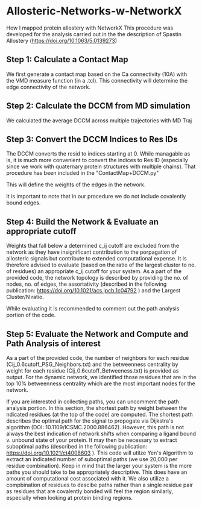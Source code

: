 # Allosteric-Networks-w-NetworkX
How I mapped protein allostery with NetworkX
This procedure was developed for the analysis carried out in the the description of Spastin Allostery (https://doi.org/10.1063/5.0139273)

## Step 1: Calculate a Contact Map

We first generate a contact map based on the Ca connectivity (10A) with the VMD measure function (in a .tcl). This connectivity will determine the edge connectivity of the network. 

## Step 2: Calculate the DCCM from MD simulation

We calculated the average DCCM across multiple trajectories with MD Traj

## Step 3: Convert the DCCM Indices to Res IDs

The DCCM converts the resid to indices starting at 0. While managable as is, it is much more convenient to convert the indices to Res ID (especially since we work with quaternary protein structures with multiple chains). That procedure has been included in the "ContactMap+DCCM.py"

This will define the weights of the edges in the network. 

It is important to note that in our procedure we do not include covalently bound edges.

## Step 4: Build the Network & Evaluate an appropriate cutoff

Weights that fall below a determined c_ij cutoff are excluded from the network as they have insignificant contribution to the porpagation of allosteric signals but contribute to extended computational expense. It is therefore advised to evaluate (based on the ratio of the largest cluster to no. of residues) an appropriate c_ij cutoff for your system. As a part of the provided code, the network topology is described by providing the no. of nodes, no. of edges, the assortativity (described in the following publication: https://doi.org/10.1021/acs.jpcb.1c04792 ) and the Largest Cluster/N ratio.

While evaluating it is recommended to comment out the path analysis portion of the code. 

## Step 5: Evaluate the Network and Compute and Path Analysis of interest

As a part of the provided code, the number of neighbors for each residue (Cij_0.6cutoff_PSG_Neighbors.txt) and the betweenness centrality by weight for each residue (Cij_0.6cutoff_Betweeness.txt) is provided as output. For the dynamic network, we identified those residues that are in the top 10% betweenness centrality which are the most important nodes for the network. 

If you are interested in collecting paths, you can uncomment the path analysis portion. In this section, the shortest path by weight between the ndicated residues (at the top of the code) are computed. The shortest path describes the optimal path for the signal to propogate via Dijkstra's algorithm (DOI: 10.1109/ICSMC.2000.886462). However, this path is not always the best indication of network shifts when comparing a ligand bound v. unbound state of your protein. It may then be necessary to extract suboptimal paths (described in the following publication: https://doi.org/10.1021/ct4008603 ). This code will utilze Yen's Algorithm to extract an indicated number of suboptimal paths (we use 20,000 per residue combination). Keep in mind that the larger your system is the more paths you should take to be appropriately descriptive. This does have an amount of computational cost associated with it. We also utilize a compbination of residues to descibe paths rather than a single residue pair as residues that are covalently bonded will feel the region similarly, especially when looking at protein binding regions. 
